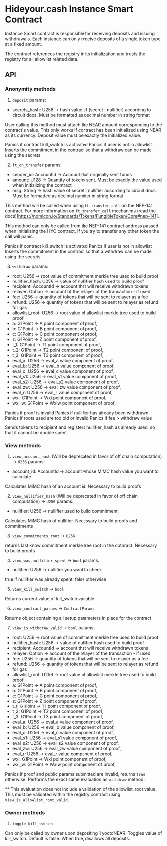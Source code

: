 # Hideyour.cash Instance Smart Contract

Instance Smart contract is responsible for receiving deposits and issuing withdrawals. Each instance can only receive deposits of a single token type at a fixed amount.

The contract references the registry in its initialization and trusts the registry for all allowlist related data.

## API

### Anonymity methods

1. `deposit`
params:
  - secrets_hash: U256 -> hash value of (secret | nullifier) according to circuit docs. Must be formatted as decimal number in string format

User calling this method must attach the NEAR amount corresponding to the contract's value. This only works if contract has been initialized using NEAR as its currency. Deposit value must be exactly the initialized value.

Panics if contract kill_switch is activated
Panics if user is not in allowlist
Inserts the commitment in the contract so that a withdraw can be made using the secrets

2. `ft_on_transfer`
params:
  - sender_id: AccountId -> Account that originally sent funds
  - amount: U128 -> Quantity of tokens sent. Must be exactly the value used when initializing the contract
  - msg: String -> hash value of secret | nullifier according to circuit docs. Must be formatted as decimal number in string format

This method will be called when using `ft_transfer_call` on the NEP-141 contract. For more information on `ft_transfer_call` mechanims (read the docs)[https://nomicon.io/Standards/Tokens/FungibleToken/Core#nep-141].

This method can only be called from the NEP-141 contract address passed when initializing the HYC contract. If you try to transfer any other token the call will panic.

Panics if contract kill_switch is activated
Panics if user is not in allowlist
Inserts the commitment in the contract so that a withdraw can be made using the secrets

3. `withdraw`
params:
  - root: U256 -> root value of commitment merkle tree used to build proof
  - nullifier_hash: U256 -> value of nullifier hash used to build proof
  - recipient: AccountId -> account that will receive withdrawn tokens
  - relayer: Option<AccountId> -> account of the relayer of the transaction - if used
  - fee: U256 -> quantity of tokens that will be sent to relayer as a fee
  - refund: U256 -> quantity of tokens that will be sent to relayer as refund for gas
  - allowlist_root: U256 -> root value of allowlist merkle tree used to build proof
  - a: G1Point -> A point component of proof,
  - b: G1Point -> B point component of proof,
  - c: G1Point -> C point component of proof,
  - z: G1Point -> Z point component of proof,
  - t_1: G1Point -> T1 point component of proof,
  - t_2: G1Point -> T2 point component of proof,
  - t_3: G1Point -> T3 point component of proof,
  - eval_a: U256 -> eval_a value component of proof,
  - eval_b: U256 -> eval_b value component of proof,
  - eval_c: U256 -> eval_c value component of proof,
  - eval_s1: U256 -> eval_s1 value component of proof,
  - eval_s2: U256 -> eval_s2 value component of proof,
  - eval_zw: U256 -> eval_zw value component of proof,
  - eval_r: U256 -> eval_r value component of proof,
  - wxi: G1Point -> Wxi point component of proof,
  - wxi_w: G1Point -> Wxiw point component of proof,

Panics if proof is invalid
Panics if nullifier has already been withdrawn
Panics if roots used are too old or invalid
Panics if fee > withdraw value

Sends tokens to recipient and registers nullifier_hash as already used, so that it cannot be double spent.

### View methods
1. `view_account_hash` (Will be deprecated in favor of off chain computation) -> `U256`
params:
  - account_id: AccountId -> account whose MiMC hash value you want to calculate

Calculates MiMC hash of an account id. Necessary to build proofs

2. `view_nullifier_hash` (Will be deprecated in favor of off chain computation) -> `U256`
params:
  - nullifier: U256 -> nullifier used to build commitment

Calculates MiMC hash of nullifier. Necessary to build proofs and commitments

3. `view_commitments_root` -> `U256`

returns last know commitment merkle tree root in the cotnract. Necessary to build proofs

4. `view_was_nullifier_spent` -> `bool`
params:
  - nullifier: U256 -> nullifier you want to check

true if nullifier was already spent, false otherwise

5. `view_kill_switch` -> `bool`

Returns current value of kill_switch variable

6. `view_contract_params` -> `ContractParams`

Returns object containing all setup parameters in place for the contract

7. `view_is_withdraw_valid` -> `bool`
params:
  - root: U256 -> root value of commitment merkle tree used to build proof
  - nullifier_hash: U256 -> value of nullifier hash used to build proof
  - recipient: AccountId -> account that will receive withdrawn tokens
  - relayer: Option<AccountId> -> account of the relayer of the transaction - if used
  - fee: U256 -> quantity of tokens that will be sent to relayer as a fee
  - refund: U256 -> quantity of tokens that will be sent to relayer as refund for gas
  - allowlist_root: U256 -> root value of allowlist merkle tree used to build proof
  - a: G1Point -> A point component of proof,
  - b: G1Point -> B point component of proof,
  - c: G1Point -> C point component of proof,
  - z: G1Point -> Z point component of proof,
  - t_1: G1Point -> T1 point component of proof,
  - t_2: G1Point -> T2 point component of proof,
  - t_3: G1Point -> T3 point component of proof,
  - eval_a: U256 -> eval_a value component of proof,
  - eval_b: U256 -> eval_b value component of proof,
  - eval_c: U256 -> eval_c value component of proof,
  - eval_s1: U256 -> eval_s1 value component of proof,
  - eval_s2: U256 -> eval_s2 value component of proof,
  - eval_zw: U256 -> eval_zw value component of proof,
  - eval_r: U256 -> eval_r value component of proof,
  - wxi: G1Point -> Wxi point component of proof,
  - wxi_w: G1Point -> Wxiw point component of proof,

Panics if proof and public params submitted are invalid, returns `true` otherwise. Performs the exact same evaluation as `withdraw` method.

** This evaluation does not include a validation of the allowlist_root value. This must be validated within the registry contract using `view_is_allowlist_root_valid`.

### Owner methods
1. `toggle_kill_switch`

Can only be called by owner upon depositing 1 yoctoNEAR.
Toggles value of kill_switch. Default is false. When true, disallows all deposits.